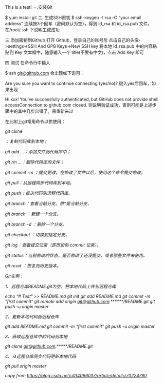 This is a test!
一.安装Git

$ yum install git
二. 生成SSH密钥
 $ ssh-keygen -t rsa -C “your email address”
连续按3个回车（密码默认为空），得到 id_rsa 和 id_rsa.pub 文件，在/root/.ssh 下说明生成成功

三.添加密钥到Github
打开 Github，登录自己的账号后
点击自己的头像->settings->SSH And GPG Keys->New SSH key
将本地 id_rsa.pub 中的内容粘贴到 Key 文本框中，随意输入一个 title(不要有中文)，点击 Add Key 即可

四.测试
在命令行中输入

$ ssh git@github.com
会出现如下询问：

Are you sure you want to continue connecting (yes/no)?
键入yes后回车，如果出现

Hi xxx! You’ve successfully authenticated, but GitHub does not provide shell accessConnection to github.com closed.
则说明验证成功，否则可能是上述步骤中的其中几步出错了，需重新来过

在此附上git常用命令以供使用：

git clone <address>：复制代码库到本地；

git add <file> ...：添加文件到代码库中；

git rm <file> ...：删除代码库的文件；

git commit -m <message>：提交更改，在修改了文件以后，使用这个命令提交修改。

git pull：从远程同步代码库到本地。

git push：推送代码到远程代码库。

git branch：查看当前分支。带*是当前分支。

git branch <branch-name>：新建一个分支。

git branch -d <branch-name>：删除一个分支。

git checkout <branch-name>：切换到指定分支。

git log：查看提交记录（即历史的 commit 记录）。

git status：当前修改的状态，是否修改了还没提交，或者那些文件未使用。

git reset <log>：恢复到历史版本。



Git实例：

1、远程仓库README.git为空，把本地代码上传到远程仓库

echo "# Test" >> README.md
git init
git add README.md
git commit -m "first commit"
git remote add origin git@github.com:******/README.git
git push -u origin master


2、更新本地代码到远程仓库

git add README.md
git commit -m "first commit"
git push -u origin master


3、获取远程仓库中的代码到本地

git clone git@github.com:*****/README.git



4、从远程仓库同步代码更新本地代码

git pull origin master



copy from https://blog.csdn.net/u014066037/article/details/70224780
